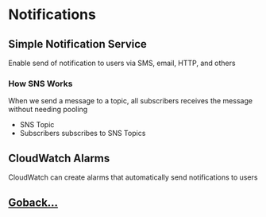 # Notifications

## Simple Notification Service

Enable send of notification to users via SMS, email, HTTP, and others

### How SNS Works

When we send a message to a topic, all subscribers receives the message without needing pooling

- SNS Topic
- Subscribers subscribes to SNS Topics

## CloudWatch Alarms

CloudWatch can create alarms that automatically send notifications to users

## [Goback...](./index.md)